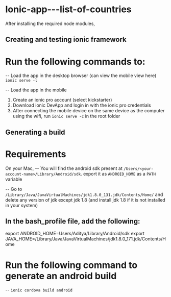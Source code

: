 # Ionic-app---list-of-countries

After installing the required node modules,

Creating and testing ionic framework
------------------------------------

# Run the following commands to:
-- Load the app in the desktop browser (can view the mobile view here)
  `ionic serve -l`

-- Load the app in the mobile
1. Create an ionic pro account (select kickstarter)
2. Download ionic DevApp and login in with the ionic pro credentials
3. After connecting the mobile device on the same device as the computer using the wifi, 
   run `ionic serve -c` in the root folder 
   
Generating a build
------------------
# Requirements
On your Mac,
-- You will find the android sdk present at `/Users/<your-account-name>/Library/Android/sdk`. export it as `ANDROID_HOME` as a `PATH` variable

-- Go to `/Library/Java/JavaVirtualMachines/jdk1.8.0_131.jdk/Contents/Home/` and delete any version of jdk except jdk 1.8 (and install jdk 1.8 if it is not installed in your system)

In the bash_profile file, add the following:
---------------------------------------------
export ANDROID_HOME=Users/Aditya/Library/Android/sdk
export JAVA_HOME=/Library/Java/JavaVirtualMachines/jdk1.8.0_171.jdk/Contents/Home

# Run the following command to generate an android build
-- `ionic cordova build android`
